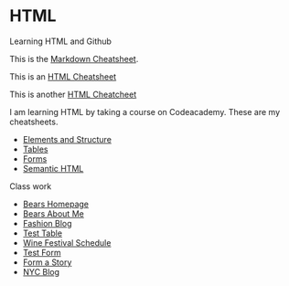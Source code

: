 # HTML
Learning HTML and Github

This is the [Markdown Cheatsheet](https://github.com/adam-p/markdown-here/wiki/Markdown-Cheatsheet).

This is an [HTML Cheatsheet](https://htmlcheatsheet.com/)

This is another [HTML Cheatcheet](http://www.simplehtmlguide.com/cheatsheet.php)

I am learning HTML by taking a course on Codeacademy. 
These are my cheatsheets.
* [Elements and Structure](https://www.codecademy.com/learn/learn-html/modules/learn-html-elements/cheatsheet)
* [Tables](https://www.codecademy.com/learn/learn-html/modules/learn-html-tables/cheatsheet)
* [Forms](https://www.codecademy.com/learn/learn-html/modules/learn-html-forms/cheatsheet)
* [Semantic HTML](https://www.codecademy.com/learn/learn-html/modules/learn-semantic-html/cheatsheet)

Class work
* [Bears Homepage](https://github.com/briansegs/HTML/blob/master/Bears_Home_01.html)
* [Bears About Me](https://github.com/briansegs/HTML/blob/master/Bears_About%20Me_01.html)
* [Fashion Blog](https://github.com/briansegs/HTML/blob/master/Project_Fashion%20Blog.html)
* [Test Table](https://github.com/briansegs/HTML/blob/master/Test_Table.html)
* [Wine Festival Schedule](https://github.com/briansegs/HTML/blob/master/Wine%20Festival%20Schedule.html)
* [Test Form](https://github.com/briansegs/HTML/blob/master/Test_Form.html)
* [Form a Story](https://github.com/briansegs/HTML/blob/master/Form_a_Story.html)
* [NYC Blog](https://github.com/briansegs/HTML/blob/master/NYC_Blog.html)
